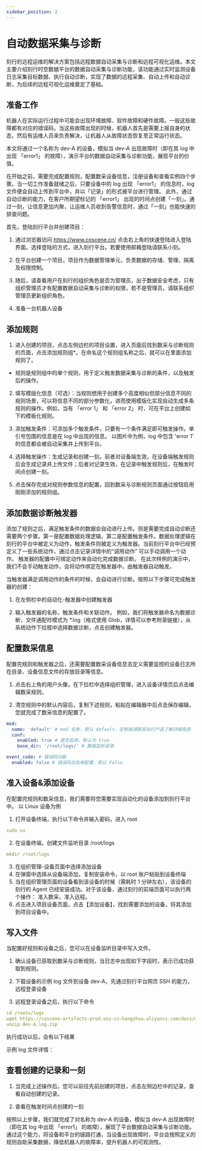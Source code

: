 ```yaml
---
sidebar_position: 2
---
```


# 自动数据采集与诊断

刻行的远程运维的解决方案包括远程数据自动采集与诊断和远程可视化运维。本文主要介绍刻行时空数据平台的数据自动采集与诊断功能，该功能通过实时监测设备日志采集目标数据、执行自动诊断，实现了数据的远程采集、自动上传和自动诊断，为后续的远程可视化运维奠定了基础。

## 准备工作

机器人在实际运行过程中可能会出现环境故障、软件故障和硬件故障。一般这些故障都有对应的错误码，当这些故障出现的时候，机器人首先是需要上报自身的状态，然后有运维人员来负责解决，让机器人从故障状态恢复至正常运行状态。 

本文将通过一个名称为 dev-A 的设备，模拟当 dev-A 出现故障时（即在其 log 中出现 「error1」 的故障），演示平台的数据自动采集与诊断功能，展现平台的价值。 

在开始之前，需要完成配置规则，配置数采设备信息，注册设备和查看实例四个步骤。当一切工作准备就绪之后，只要设备中的 log 出现 「error1」 的信息时，log 文件便会自动上传到平台中，并以「记录」的形式被平台进行管理。 此外，通过自动诊断的能力，在客户所期望标记的 「error1」 出现的时间点创建「一刻」。通过一刻，让信息更加内聚，让运维人员收到告警信息时，通过「一刻」也能快速的排查问题。

首先，登陆刻行平台并创建项目：

1. 通过浏览器访问 https://www.coscene.cn/
点击右上角的快速登陆进入登陆界面。选择登陆的方式，进入刻行平台。若要使用邮箱登陆请联系小刻。

2. 在平台创建一个项目，项目作为数据管理单元，负责数据的存储、管理、隔离及权限控制。

3. 随后，请查看用户在刻行的组织角色是否为管理员，出于数据安全考虑，只有组织管理员才有配置数据自动采集与诊断的权限，若不是管理员，请联系组织管理员更新组织角色。

4. 准备一台机器人设备

## 添加规则

1. 进入创建的项目，点击左侧边栏的项目设置，进入页面后找到数采与诊断规则的页面，点击添加规则组*。在命名这个规则组名称之后，就可以在里面添加规则了。
* 规则是规则组中的单个规则，用于定义触发数据采集与诊断的条件，以及触发后的操作。
  
2. 填写模版化信息（可选）：当规则想用于创建多个高度相似但部分信息不同的规则场景，可以将信息不同的部分参数化，进而使用模版化实现自动生成多条规则的操作。例如，当有 「error 1」 和 「error 2」 时，可在平台上创建如下的模板化规则。

3. 添加触发条件：可添加多个触发条件，只要有一个条件满足即可触发操作。单引号包围的信息是在 log 中出现的信息。 以图片中为例，log 中包含 'error 1' 的信息都会被自动采集并上传到平台。

4. 选择触发操作：生成记录和创建一刻。前者对设备端生效，在设备端触发规则后会生成记录并上传文件；后者对记录生效，在记录中触发规则后，在触发时间点创建一刻。

5. 点击保存完成对规则参数信息的配置，回到数采与诊断规则页面通过按钮启用刚刚添加的规则组。

## 添加数据诊断触发器

添加了规则之后，满足触发条件的数据会自动进行上传。但是需要完成自动诊断还需要两个步骤。第一是配置数据处理逻辑，第二是配置触发条件。数据处理逻辑在刻行的平台中被定义为动作，触发条件则被定义为触发器。当前刻行平台中已经预定义了一些系统动作，通过点击记录详情中的“调用动作” 可以手动调用一个动作。 触发器的配置中可绑定动作来自动化完成数据诊断。 在此次样例的演示中，我们不会手动触发动作，会将动作绑定在触发器中，由触发器自动触发。

当触发器满足调用动作的条件的时候，会自动进行诊断。按照以下步骤可完成触发器的创建：

1. 在左侧栏中的自动化-触发器中创建触发器

2. 输入触发器的名称，触发条件和关联动作。
例如，我们将触发器命名为数据诊断，文件通配符模式为 *.log（格式使用 Glob，详情可以参考附录链接），从系统动作下拉框中选择数据诊断，点击创建触发器。

## 配置数采信息

配置完规则和触发器之后，还需要配置数采设备信息去定义需要监控的设备日志所在目录、设备信息文件的存放目录等信息。
1. 点击右上角的用户头像，在下拉栏中选择组织管理，进入设备详情页后点击编辑数采规则。

2. 清空规则中的默认内容后，复制下述规则，粘贴在编辑器中后点击保存编辑，您就完成了数采信息的配置了。

```yaml
mod:
  name: 'default' # mod 名称，默认 default，定制版请联系刻行产品了解详细信息
  conf:
    enabled: true # 是否启用，默认为 true
    base_dir: '/root/logs/' # 数据监听目录

event_code: # 错误码功能
  enabled: false # 错误码白名单配置，默认 False
```

## 准入设备&添加设备

在配置完规则和数采信息，我们需要将您需要实现自动化的设备添加到刻行平台中。
以 Linux 设备为例
1. 打开设备终端，执行以下命令并输入密码，进入 root

```yaml
sudo su
```

2. 在设备终端，创建文件监听目录 /root/logs

```yaml
mkdir /root/logs
```

3. 在组织管理-设备页面中选择添加设备
4. 在弹窗中选择从设备端添加，复制安装命令，以 root 账户粘贴到设备终端
5.  当在组织管理页面的设备看到该设备的时候（需耗时 1 分钟左右），该设备的刻行的 Agent 已经安装成功。对于该设备，通过刻行的前端页面可以执行两个操作： 准入数采，准入远程。
6. 点击进入项目设备页面，点击【添加设备】，找到需要添加的设备，将其添加到项目设备中。

## 写入文件

当配置好规则和设备之后，您可以在设备监听目录中写入文件。
1. 确认设备已获取到数采与诊断规则，当日志中出现如下字段时，表示已成功获取到规则。

2. 下载设备的示例 log 文件到设备 dev-A，先通过刻行平台网页 SSH 的能力，远程登录设备

3. 远程登录设备之后，执行以下命令
    
```yaml
cd /roots/logs
wget https://coscene-artifacts-prod.oss-cn-hangzhou.aliyuncs.com/docs/4-recipes/data-diagnosis/dev-A.log.zip
unzip dev-A.log.zip
```
执行成功以后，会有以下结果

示例 log 文件详情：

## 查看创建的记录和一刻

1. 当完成上述操作后，您可以前往先前创建的项目，点击左侧边栏中的记录，查看自动创建的记录。

2. 查看在触发时间点创建的一刻

  按照以上步骤，我们就完成了对名称为 dev-A 的设备，模拟当 dev-A 出现故障时（即在其 log 中出现 「error1」 的故障），展现了平台数据自动采集与诊断功能。通过这个能力，将设备和平台的链路打通，当设备出现故障时，平台会按照定义的规则自助采集数据，降低机器人的故障率，提升机器人的可观测性。










